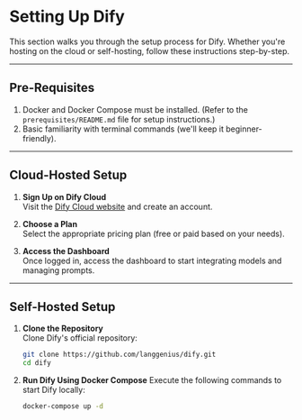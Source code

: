 # Setting Up Dify

This section walks you through the setup process for Dify. Whether you're hosting on the cloud or self-hosting, follow these instructions step-by-step.

---

## Pre-Requisites

1. Docker and Docker Compose must be installed. (Refer to the `prerequisites/README.md` file for setup instructions.)
2. Basic familiarity with terminal commands (we'll keep it beginner-friendly).

---

## Cloud-Hosted Setup

1. **Sign Up on Dify Cloud**  
   Visit the [Dify Cloud website](https://dify.ai/) and create an account.

2. **Choose a Plan**  
   Select the appropriate pricing plan (free or paid based on your needs).

3. **Access the Dashboard**  
   Once logged in, access the dashboard to start integrating models and managing prompts.

---

## Self-Hosted Setup

1. **Clone the Repository**  
   Clone Dify's official repository:
   ```bash
   git clone https://github.com/langgenius/dify.git
   cd dify
   ```
2. **Run Dify Using Docker Compose**
  Execute the following commands to start Dify locally:
  
    ```bash
    docker-compose up -d
    ```
